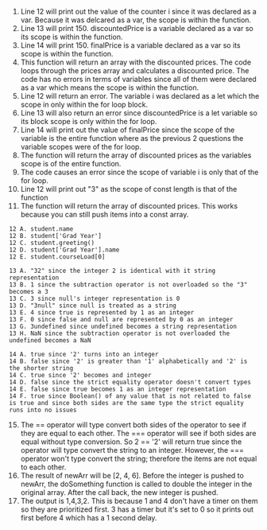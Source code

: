 1. Line 12 will print out the value of the counter i since it was declared as a var. Because it was delcared as a var, the scope is within the function.
2. Line 13 will print 150. discountedPrice is a variable declared as a var so its scope is within the function.
3. Line 14 will print 150. finalPrice is a variable declared as a var so its scope is within the function.
4. This function will return an array with the discounted prices. The code loops through the prices array and calculates a discounted price. The code has no errors in terms of variables since all of them were declared as a var which means the scope is within the function.
5. Line 12 will return an error. The variable i was declared as a let which the scope in only within the for loop block.
6. Line 13 will also return an error since discountedPrice is a let variable so its block scope is only within the for loop.
7. Line 14 will print out the value of finalPrice since the scope of the variable is the entire function where as the previous 2 questions the variable scopes were of the for loop.
8. The function will return the array of discounted prices as the variables scope is of the entire function.
9. The code causes an error since the scope of variable i is only that of the for loop.
10. Line 12 will print out "3" as the scope of const length is that of the function
11. The function will return the array of discounted prices. This works because you can still push items into a const array.
```
12 A. student.name
12 B. student['Grad Year']
12 C. student.greeting()
12 D. student['Grad Year'].name
12 E. student.courseLoad[0]
```
```
13 A. "32" since the integer 2 is identical with it string representation
13 B. 1 since the subtraction operator is not overloaded so the "3" becomes a 3
13 C. 3 since null's integer representation is 0
13 D. "3null" since null is treated as a string
13 E. 4 since true is represented by 1 as an integer
13 F. 0 since false and null are represented by 0 as an integer
13 G. 3undefined since undefined becomes a string representation
13 H. NaN since the subtraction operator is not overloaded the undefined becomes a NaN
```
```
14 A. true since '2' turns into an integer
14 B. false since '2' is greater than '1' alphabetically and '2' is the shorter string
14 C. true since '2' becomes and integer
14 D. false since the strict equality operator doesn't convert types
14 E. false since true becomes 1 as an integer representation
14 F. true since Boolean() of any value that is not related to false is true and since both sides are the same type the strict equality runs into no issues
```
15. The == operator will type convert both sides of the operator to see if they are equal to each other. The === operator will see if both sides are equal without type conversion. So 2 == '2' will return true since the operator will type convert the string to an integer. However, the === operator won't type convert the string; therefore the items are not equal to each other.
17. The result of newArr will be [2, 4, 6]. Before the integer is pushed to newArr, the doSomething function is called to double the integer in the original array. After the call back, the new integer is pushed.
19. The output is 1,4,3,2. This is because 1 and 4 don't have a timer on them so they are prioritized first. 3 has a timer but it's set to 0 so it prints out first before 4 which has a 1 second delay.